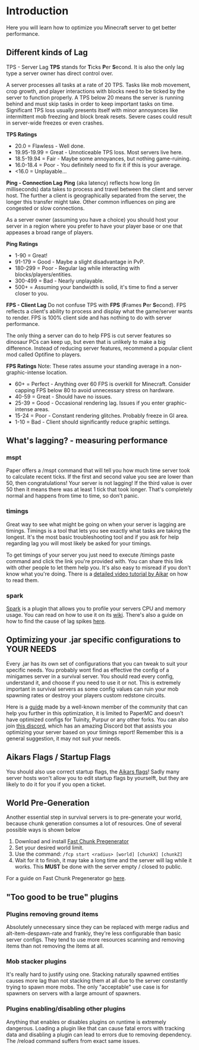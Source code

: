 # Introduction

Here you will learn how to optimize you Minecraft server to get better performance.

## Different kinds of Lag

TPS - Server Lag
**TPS** stands for **T**icks **P**er **S**econd. It is also the only lag type a server owner has direct control over.

A server processes all tasks at a rate of 20 TPS. Tasks like mob movement, crop growth, and player interactions with blocks need to be ticked by the server to function properly. A TPS below 20 means the server is running behind and must skip tasks in order to keep important tasks on time. Significant TPS loss usually presents itself with minor annoyances like intermittent mob freezing and block break resets. Severe cases could result in server-wide freezes or even crashes.

**TPS Ratings**
- 20.0 = Flawless - Well done.
- 19.95-19.99 = Great - Unnoticeable TPS loss. Most servers live here.
- 18.5-19.94 = Fair - Maybe some annoyances, but nothing game-ruining.
- 16.0-18.4 = Poor - You definitely need to fix it if this is your average.
- <16.0 = Unplayable...


**Ping - Connection Lag**
**Ping** (aka latency) reflects how long (in milliseconds) data takes to process and travel between the client and server host. The further a client is geographically separated from the server, the longer this transfer might take. Other common influences on ping are congested or slow connections.

As a server owner (assuming you have a choice) you should host your server in a region where you prefer to have your player base or one that appeases a broad range of players.

**Ping Ratings**
- 1-90 = Great!
- 91-179 = Good - Maybe a slight disadvantage in PvP.
- 180-299 = Poor - Regular lag while interacting with blocks/players/entities.
- 300-499 = Bad - Nearly unplayable.
- 500+ = Assuming your bandwidth is solid, it's time to find a server closer to you.


**FPS - Client Lag**
Do not confuse TPS with **FPS** (**F**rames **P**er **S**econd). FPS reflects a client's ability to process and display what the game/server wants to render. FPS is 100% client side and has nothing to do with server performance.

The only thing a server can do to help FPS is cut server features so dinosaur PCs can keep up, but even that is unlikely to make a big difference. Instead of reducing server features, recommend a popular client mod called Optifine to players.

**FPS Ratings**
Note: These rates assume your standing average in a non-graphic-intense location.

- 60+ = Perfect - Anything over 60 FPS is overkill for Minecraft. Consider capping FPS below 80 to avoid unnecessary stress on hardware.
- 40-59 = Great - Should have no issues.
- 25-39 = Good - Occasional rendering lag. Issues if you enter graphic-intense areas.
- 15-24 = Poor - Constant rendering glitches. Probably freeze in GI area.
- 1-10 = Bad - Client should significantly reduce graphic settings.

## What's lagging? - measuring performance

### mspt
Paper offers a /mspt command that will tell you how much time server took to calculate recent ticks. If the first and second value you see are lower than 50, then congratulations! Your server is not lagging! If the third value is over 50 then it means there was at least 1 tick that took longer. That's completely normal and happens from time to time, so don't panic.

### timings
Great way to see what might be going on when your server is lagging are timings. Timings is a tool that lets you see exactly what tasks are taking the longest. It's the most basic troubleshooting tool and if you ask for help regarding lag you will most likely be asked for your timings.

To get timings of your server you just need to execute /timings paste command and click the link you're provided with. You can share this link with other people to let them help you. It's also easy to misread if you don't know what you're doing. There is a [detailed video tutorial by Aikar](https://www.youtube.com/watch?v=T4J0A9l7bfQ) on how to read them.

### spark
[Spark](https://github.com/lucko/spark) is a plugin that allows you to profile your servers CPU and memory usage. You can read on how to use it on its [wiki](https://github.com/lucko/spark/wiki/Commands). There's also a guide on how to find the cause of lag spikes [here](https://github.com/lucko/spark/wiki/Finding-the-cause-of-lag-spikes).

## Optimizing your .jar specific configurations to YOUR NEEDS

Every .jar has its own set of configurations that you can tweak to suit your specific needs. You probably wont find as effective the config of a minigames server in a survival server. You should read every config, understand it, and choose if you need to use it or not. This is extremely important in survival servers as some config values can ruin your mob spawning rates or destroy your players custom redstone circuits.

Here is a [guide](www.spigotmc.org/threads/guide-server-optimization⚡.283181/page-1) made by a well-known member of the community that can help you further in this optimization, it is limited to PaperMC and doesn't have optimized configs for Tuinity, Purpur or any other forks. You can also join [this discord](https://discord.gg/yev2rN3eZH), which has an amazing Discord bot that assists you optimizing your server based on your timings report! Remember this is a general suggestion, it may not suit your needs.

## Aikars Flags / Startup Flags

You should also use correct startup flags, the [Aikars flags](https://aikar.co/2018/07/02/tuning-the-jvm-g1gc-garbage-collector-flags-for-minecraft/)!
Sadly many server hosts won't allow you to edit startup flags by yourselft, but they are likely to do it for you if you open a ticket.

## World Pre-Generation

Another essential step in survival servers is to pre-generate your world, because chunk generation consumes a lot of resources. One of several possible ways is shown below

1. Download and install [Fast Chunk Pregenerator](https://www.spigotmc.org/resources/fast-chunk-pregenerator.74429/)
2. Set your desired world limit.
3. Use the command: `/fcp start <radius> [world] [chunkX] [chunkZ]`
4. Wait for it to finish, it may take a long time and the server will lag while it works. This **MUST** be done with the server empty / closed to public.

For a guide on Fast Chunk Pregenerator go [here](../../../tutorials/en_us/PLUGINS/FAST_CHUNK_PREGENERATOR.md).

## "Too good to be true" plugins

### Plugins removing ground items
Absolutely unnecessary since they can be replaced with merge radius and alt-item-despawn-rate and frankly, they're less configurable than basic server configs. They tend to use more resources scanning and removing items than not removing the items at all.

### Mob stacker plugins
It's really hard to justify using one. Stacking naturally spawned entities causes more lag than not stacking them at all due to the server constantly trying to spawn more mobs. The only "acceptable" use case is for spawners on servers with a large amount of spawners.

### Plugins enabling/disabling other plugins
Anything that enables or disables plugins on runtime is extremely dangerous. Loading a plugin like that can cause fatal errors with tracking data and disabling a plugin can lead to errors due to removing dependency. The /reload command suffers from exact same issues.